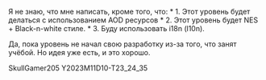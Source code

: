 Я не знаю, что мне написать, кроме того, что:
	* 1. Этот уровень будет делаться с использованием AOD ресурсов
	* 2. Этот уровень будет NES + Black-n-white стиле.
	* 3. Буду использовать i18n (l10n).

Да, пока уровень не начал свою разработку из-за того, что занят учёбой.
Но идея уже есть, и это хорошо. 

SkullGamer205
Y2023M11D10-T23_24_35
